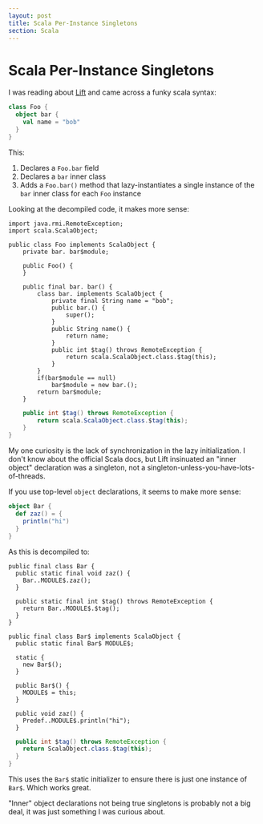 ```yaml
---
layout: post
title: Scala Per-Instance Singletons
section: Scala
---
```


Scala Per-Instance Singletons
=============================

I was reading about [Lift](http://liftweb.com) and came across a funky scala syntax:

```scala
class Foo {
  object bar {
    val name = "bob"
  }
}
```

This:

1. Declares a `Foo.bar` field
2. Declares a `bar` inner class
3. Adds a `Foo.bar()` method that lazy-instantiates a single instance of the `bar` inner class for each `Foo` instance

Looking at the decompiled code, it makes more sense:

    import java.rmi.RemoteException;
    import scala.ScalaObject;

    public class Foo implements ScalaObject {
        private bar. bar$module;

        public Foo() {
        }

        public final bar. bar() {
            class bar. implements ScalaObject {
                private final String name = "bob";
                public bar.() {
                    super();
                }
                public String name() {
                    return name;
                }
                public int $tag() throws RemoteException {
                    return scala.ScalaObject.class.$tag(this);
                }
            }
            if(bar$module == null)
                bar$module = new bar.();
            return bar$module;
        }

```java
    public int $tag() throws RemoteException {
        return scala.ScalaObject.class.$tag(this);
    }
}
```

My one curiosity is the lack of synchronization in the lazy initialization. I don't know about the official Scala docs, but Lift insinuated an "inner object" declaration was a singleton, not a singleton-unless-you-have-lots-of-threads.

If you use top-level `object` declarations, it seems to make more sense:

```scala
object Bar {
  def zaz() = {
    println("hi")
  }
}
```

As this is decompiled to:

    public final class Bar {
      public static final void zaz() {
        Bar..MODULE$.zaz();
      }

      public static final int $tag() throws RemoteException {
        return Bar..MODULE$.$tag();
      }
    }

    public final class Bar$ implements ScalaObject {
      public static final Bar$ MODULE$;

      static {
        new Bar$();
      }

      public Bar$() {
        MODULE$ = this;
      }

      public void zaz() {
        Predef..MODULE$.println("hi");
      }

```java
  public int $tag() throws RemoteException {
    return ScalaObject.class.$tag(this);
  }
}
```

This uses the `Bar$` static initializer to ensure there is just one instance of `Bar$`. Which works great.

"Inner" object declarations not being true singletons is probably not a big deal, it was just something I was curious about.

